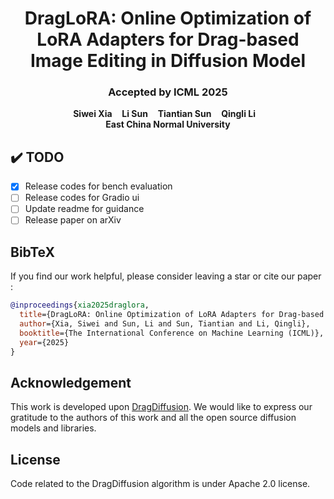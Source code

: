 <p align="center">
  <h1 align="center">DragLoRA: Online Optimization of LoRA Adapters for Drag-based Image Editing in Diffusion Model</h1>
   <h3 align="center">Accepted by ICML 2025</h3>
  <p align="center">
    <strong>Siwei Xia</strong></a>
    &nbsp;&nbsp;
    <strong>Li Sun</strong>
    &nbsp;&nbsp;
    <strong>Tiantian Sun</strong>
    &nbsp;&nbsp;
    <strong>Qingli Li</strong>
    &nbsp;&nbsp;
    <br>
    <b>East China Normal University</b>
  </p>
</p>

## ✔️ TODO  
- [x] Release codes for bench evaluation
- [ ] Release codes for Gradio ui
- [ ] Update readme for guidance
- [ ] Release paper on arXiv

## BibTeX
If you find our work helpful, please consider leaving a star or cite our paper :
```bibtex
@inproceedings{xia2025draglora,
  title={DragLoRA: Online Optimization of LoRA Adapters for Drag-based Image Editing in Diffusion Model},
  author={Xia, Siwei and Sun, Li and Sun, Tiantian and Li, Qingli},
  booktitle={The International Conference on Machine Learning (ICML)},
  year={2025}
}
```

## Acknowledgement
This work is developed upon [DragDiffusion](https://github.com/Yujun-Shi/DragDiffusion). We would like to express our gratitude to the authors of this work and all the open source diffusion models and libraries.

## License
Code related to the DragDiffusion algorithm is under Apache 2.0 license.
